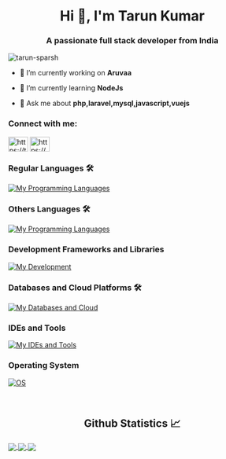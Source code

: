 <h1 align="center">Hi 👋, I'm Tarun Kumar</h1>
<h3 align="center">A passionate full stack developer from India</h3>

<p align="left"> <img src="https://komarev.com/ghpvc/?username=tarun-sparsh&label=Profile%20views&color=0e75b6&style=flat" alt="tarun-sparsh" /> </p>

- 🔭 I’m currently working on **Aruvaa**

- 🌱 I’m currently learning **NodeJs**

- 💬 Ask me about **php,laravel,mysql,javascript,vuejs**

<h3 align="left">Connect with me:</h3>
<p align="left">
<a href="https://twitter.com/https://twitter.com/null_biter" target="blank"><img align="center" src="https://raw.githubusercontent.com/rahuldkjain/github-profile-readme-generator/master/src/images/icons/Social/twitter.svg" alt="https://twitter.com/null_biter" height="30" width="40" /></a>
<a href="https://instagram.com/https://www.instagram.com/null_biter/" target="blank"><img align="center" src="https://raw.githubusercontent.com/rahuldkjain/github-profile-readme-generator/master/src/images/icons/Social/instagram.svg" alt="https://www.instagram.com/null_biter/" height="30" width="40" /></a>
</p>

### Regular Languages 🛠 
[![My Programming Languages](https://skillicons.dev/icons?i=html,css,js,vue,react,php)](https://skillicons.dev)

### Others Languages 🛠
[![My Programming Languages](https://skillicons.dev/icons?i=kotlin,java,ts,python,cpp,cs,dotnet)](https://skillicons.dev)

### Development Frameworks and Libraries
[![My Development](https://skillicons.dev/icons?i=bootstrap,tailwind,sass,laravel,react,redux,express,nodejs,electron&perline=5)](https://skillicons.dev)

### Databases and Cloud Platforms 🛠 
[![My Databases and Cloud](https://skillicons.dev/icons?i=mysql,sqlite,postgres,redis,mongodb,firebase,appwrite&perline=5)](https://skillicons.dev)

### IDEs and Tools
[![My IDEs and Tools](https://skillicons.dev/icons?i=vscode,sublime,bash,powershell,git,github,githubactions,bitbucket,figma,ps,postman,notion,androidstudio,visualstudio,discord)](https://skillicons.dev)

### Operating System
[![OS](https://skillicons.dev/icons?i=windows,ubuntu,debian)](https://skillicons.dev)


<br/>
<h2 align="center"> Github Statistics 📈</h2>
 
<a href="https://github.com/anuraghazra/github-readme-stats">
  <img align="center" src="https://github-readme-stats.vercel.app/api?username=tarun-sparsh&theme=dark&hide_border=true&show_icons=true" />
</a>
<a href="https://github.com/anuraghazra/github-readme-stats">
  <img align="center" src="https://github-readme-stats.vercel.app/api/top-langs/?username=tarun-sparsh&layout=compact&theme=dark&hide_border=true" />
</a>
<a href="https://github.com/anuraghazra/github-readme-stats">
  <img align="center" src="http://github-readme-streak-stats.herokuapp.com?user=tarun-sparsh&theme=tokyonight&hide_border=true&date_format=M%20j%5B%2C%20Y%5D" />
</a><br><br>

